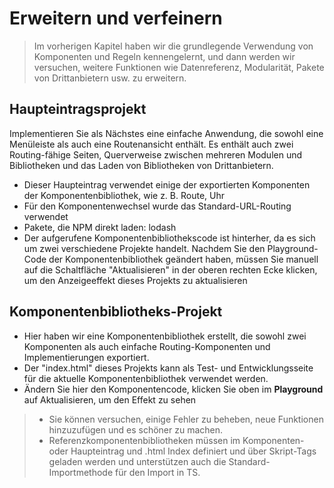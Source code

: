 <!--DESC: {icon:{name:"dashboard_customize",pkg:"mdi",type:"filled"},id:3} -->
# Erweitern und verfeinern
> Im vorherigen Kapitel haben wir die grundlegende Verwendung von Komponenten und Regeln kennengelernt, und dann werden wir versuchen, weitere Funktionen wie Datenreferenz, Modularität, Pakete von Drittanbietern usw. zu erweitern.

## Haupteintragsprojekt
Implementieren Sie als Nächstes eine einfache Anwendung, die sowohl eine Menüleiste als auch eine Routenansicht enthält. Es enthält auch zwei Routing-fähige Seiten, Querverweise zwischen mehreren Modulen und Bibliotheken und das Laden von Bibliotheken von Drittanbietern.
- Dieser Haupteintrag verwendet einige der exportierten Komponenten der Komponentenbibliothek, wie z. B. Route, Uhr
- Für den Komponentenwechsel wurde das Standard-URL-Routing verwendet
- Pakete, die NPM direkt laden: lodash
- Der aufgerufene Komponentenbibliothekscode ist hinterher, da es sich um zwei verschiedene Projekte handelt. Nachdem Sie den Playground-Code der Komponentenbibliothek geändert haben, müssen Sie manuell auf die Schaltfläche "Aktualisieren" in der oberen rechten Ecke klicken, um den Anzeigeeffekt dieses Projekts zu aktualisieren

<div><wcex-doc.com-playground files="['ext/app/index.html','ext/app/app.html','ext/app/app.css','ext/app/title.html','ext/app/footer.html','ext/app/data.json','ext/app/ page1.html','ext/app/page2.html']"></wcex-doc.com-playground></div>


## Komponentenbibliotheks-Projekt
- Hier haben wir eine Komponentenbibliothek erstellt, die sowohl zwei Komponenten als auch einfache Routing-Komponenten und Implementierungen exportiert.
- Der "index.html" dieses Projekts kann als Test- und Entwicklungsseite für die aktuelle Komponentenbibliothek verwendet werden.
- Ändern Sie hier den Komponentencode, klicken Sie oben im **Playground** auf Aktualisieren, um den Effekt zu sehen

<div><wcex-doc.com-playground files="['ext/ui/index.html','ext/ui/menu.html','ext/ui/clock.html','ext/ui/clock.ts','ext/ui/clock.css','ext/ui/time.html','ext/ui/route.html']"></wcex-doc.com-playground></div>

> - Sie können versuchen, einige Fehler zu beheben, neue Funktionen hinzuzufügen und es schöner zu machen.
> - Referenzkomponentenbibliotheken müssen im Komponenten- oder Haupteintrag und .html Index definiert und <meta> über Skript-Tags geladen werden und unterstützen auch die Standard-Importmethode für den Import in TS.
